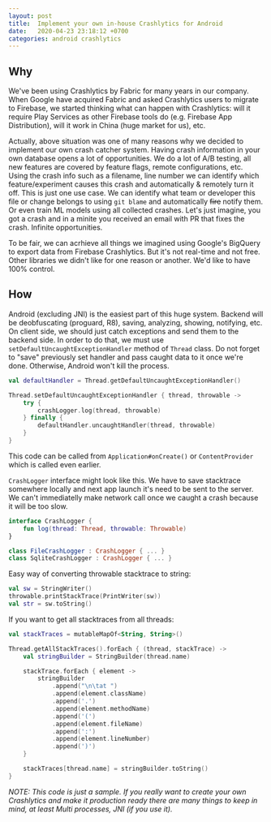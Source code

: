 ```yaml
---
layout: post
title:  Implement your own in-house Crashlytics for Android
date:   2020-04-23 23:18:12 +0700
categories: android crashlytics
---
```


## Why

We've been using Crashlytics by Fabric for many years in our company. When Google have acquired Fabric and asked Crashlytics users to migrate to Firebase, we started thinking what can happen with Crashlytics: will it require Play Services as other Firebase tools do (e.g. Firebase App Distribution), will it work in China (huge market for us), etc.

Actually, above situation was one of many reasons why we decided to implement our own crash catcher system. Having crash information in your own database opens a lot of opportunities. We do a lot of A/B testing, all new features are covered by feature flags, remote configurations, etc. Using the crash info such as a filename, line number we can identify which feature/experiment causes this crash and automatically & remotely turn it off. This is just one use case. We can identify what team or developer this file or change belongs to using `git blame` and automatically ~~fire~~ notify them. Or even train ML models using all collected crashes. Let's just imagine, you got a crash and in a minite you received an email with PR that fixes the crash. Infinite opportunities.

To be fair, we can acrhieve all things we imagined using Google's BigQuery to export data from Firebase Crashlytics. But it's not real-time and not free. Other libraries we didn't like for one reason or another. We'd like to have 100% control.

## How

Android (excluding JNI) is the easiest part of this huge system. Backend will be deobfuscating (proguard, R8), saving, analyzing, showing, notifying, etc. On client side, we should just catch exceptions and send them to the backend side. In order to do that, we must use `setDefaultUncaughtExceptionHandler` method of `Thread` class. Do not forget to "save" previously set handler and pass caught data to it once we're done. Otherwise, Android won't kill the process.

```kotlin
val defaultHandler = Thread.getDefaultUncaughtExceptionHandler()

Thread.setDefaultUncaughtExceptionHandler { thread, throwable ->
    try {
        crashLogger.log(thread, throwable)
    } finally {
        defaultHandler.uncaughtHandler(thread, throwable)
    }
}
```

This code can be called from `Application#onCreate()` or `ContentProvider` which is called even earlier.

`CrashLogger` interface might look like this. We have to save stacktrace somewhere locally and next app launch it's need to be sent to the server. We can't immediatelly make network call once we caught a crash because it will be too slow.

```kotlin
interface CrashLogger {
    fun log(thread: Thread, throwable: Throwable)
}

class FileCrashLogger : CrashLogger { ... }
class SqliteCrashLogger : CrashLogger { ... }
```

Easy way of converting throwable stacktrace to string:

```kotlin 
val sw = StringWriter()
throwable.printStackTrace(PrintWriter(sw))
val str = sw.toString()
```

If you want to get all stacktraces from all threads:

```kotlin
val stackTraces = mutableMapOf<String, String>()

Thread.getAllStackTraces().forEach { (thread, stackTrace) ->
    val stringBuilder = StringBuilder(thread.name)

    stackTrace.forEach { element ->
        stringBuilder
            .append("\n\tat ")
            .append(element.className)
            .append('.')
            .append(element.methodName)
            .append('(')
            .append(element.fileName)
            .append(':')
            .append(element.lineNumber)
            .append(')')
    }

    stackTraces[thread.name] = stringBuilder.toString()
}
```

*NOTE: This code is just a sample. If you really want to create your own Crashlytics and make it production ready there are many things to keep in mind, at least Multi processes, JNI (if you use it).*
